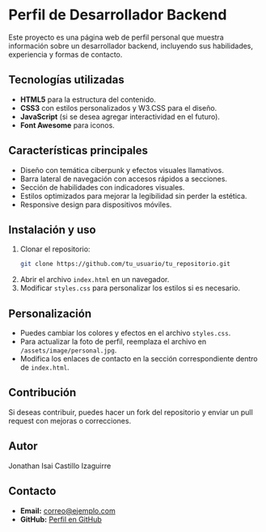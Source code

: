 # Perfil de Desarrollador Backend

Este proyecto es una página web de perfil personal que muestra información sobre un desarrollador backend, incluyendo sus habilidades, experiencia y formas de contacto.

## Tecnologías utilizadas
- **HTML5** para la estructura del contenido.
- **CSS3** con estilos personalizados y W3.CSS para el diseño.
- **JavaScript** (si se desea agregar interactividad en el futuro).
- **Font Awesome** para iconos.

## Características principales
- Diseño con temática ciberpunk y efectos visuales llamativos.
- Barra lateral de navegación con accesos rápidos a secciones.
- Sección de habilidades con indicadores visuales.
- Estilos optimizados para mejorar la legibilidad sin perder la estética.
- Responsive design para dispositivos móviles.

## Instalación y uso
1. Clonar el repositorio:
   ```bash
   git clone https://github.com/tu_usuario/tu_repositorio.git
   ```
2. Abrir el archivo `index.html` en un navegador.
3. Modificar `styles.css` para personalizar los estilos si es necesario.

## Personalización
- Puedes cambiar los colores y efectos en el archivo `styles.css`.
- Para actualizar la foto de perfil, reemplaza el archivo en `/assets/image/personal.jpg`.
- Modifica los enlaces de contacto en la sección correspondiente dentro de `index.html`.

## Contribución
Si deseas contribuir, puedes hacer un fork del repositorio y enviar un pull request con mejoras o correcciones.

## Autor
Jonathan Isai Castillo Izaguirre

## Contacto
- **Email:** correo@ejemplo.com
- **GitHub:** [Perfil en GitHub](https://github.com/tu_usuario)

